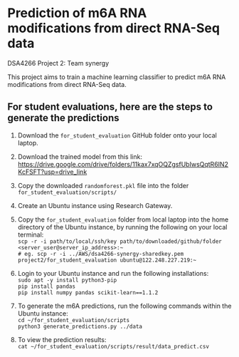 # Prediction of m6A RNA modifications from direct RNA-Seq data
DSA4266 Project 2: Team synergy

This project aims to train a machine learning classifier to predict m6A RNA modifications from direct RNA-Seq data. 

## For student evaluations, here are the steps to generate the predictions
1. Download the `for_student_evaluation` GitHub folder onto your local laptop.
2. Download the trained model from this link: https://drive.google.com/drive/folders/11kax7xqOQZgsfUbIwsQqtR6IN2KcFSFT?usp=drive_link
3. Copy the downloaded `randomforest.pkl` file into the folder `for_student_evaluation/scripts/`
4. Create an Ubuntu instance using Research Gateway.
5. Copy the `for_student_evaluation` folder from local laptop into the home directory of the Ubuntu instance, by running the following on your local terminal:  
`scp -r -i path/to/local/ssh/key path/to/downloaded/github/folder <server_user@server_ip_address>:~`  
`# eg. scp -r -i ../AWS/dsa4266-synergy-sharedkey.pem project2/for_student_evaluation ubuntu@122.248.227.219:~`

6. Login to your Ubuntu instance and run the following installations:  
`sudo apt -y install python3-pip`   
`pip install pandas`    
`pip install numpy pandas scikit-learn==1.1.2`  

7. To generate the m6A predictions, run the following commands within the Ubuntu instance:  
`cd ~/for_student_evaluation/scripts`  
`python3 generate_predictions.py ../data`  
8. To view the prediction results:  
`cat ~/for_student_evaluation/scripts/result/data_predict.csv`
